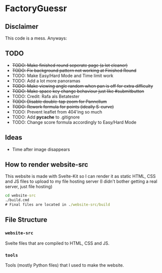 # FactoryGuessr

## Disclaimer

This code is a mess. Anyways:

## TODO

* ~~TODO: Make finished round seperate page (a lot cleaner)~~
* ~~TODO: Fix background pattern not working at Finished Round~~
* TODO: Make Easy/Hard Mode and Time limit work
* TODO: Add a lot more panoramas
* ~~TODO: Make viewing angle random when pan is off for extra difficulty~~
* ~~TODO: Make space key change behaviour just like #submitbutton~~
* TODO: Credit: Rafa als Betatester
* ~~TODO: Disable double-tap zoom for Pannellum~~
* ~~TODO: Rework formula for points (ideally S-curve)~~
* TODO: Prevent leaflet from 404'ing so much
* TODO: Add __pycache__ to .gitignore
* TODO: Change score formula accordingly to Easy/Hard Mode

## Ideas

* Time after image disappears

## How to render website-src

This website is made with Svelte-Kit so I can render it as static HTML, CSS and JS files to upload to my file hosting server (I didn't bother getting a real server, just file hosting)

```cmd
cd website-src
./build.cmd
# Final files are located in ./website-src/build
```

## File Structure

### `website-src`

Svelte files that are compiled to HTML, CSS and JS.

### `tools`

Tools (mostly Python files) that I used to make the website.
